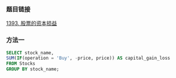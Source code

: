 ### 题目链接
[1393. 股票的资本损益](https://leetcode.cn/problems/capital-gainloss)

### 方法一
```SQL
SELECT stock_name, 
SUM(IF(operation = 'Buy', -price, price)) AS capital_gain_loss
FROM Stocks
GROUP BY stock_name;
```